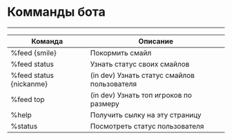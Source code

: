 # Комманды бота
___

| Команда                 | Описание                                    |
|-------------------------|---------------------------------------------|
| %feed {smile}           | Покормить смайл                             |
| %feed status            | Узнать статус своих смайлов                 |
| %feed status {nickanme} | (in dev) Узнать статус смайлов пользователя |
| %feed top               | (in dev) Узнать топ игроков по размеру      |
| %help                   | Получить сылку на эту страницу              |
| %status                 | Посмотреть статус пользователя              |
